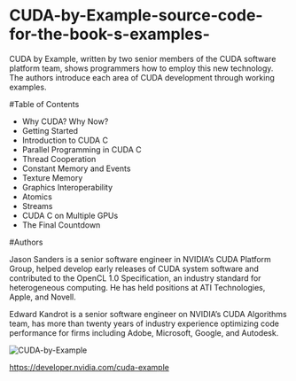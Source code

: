 # CUDA-by-Example-source-code-for-the-book-s-examples-
CUDA by Example, written by two senior members of the CUDA software platform team, shows programmers how to employ this new technology.  The authors introduce each area of CUDA development through working examples. 

#Table of Contents

- Why CUDA? Why Now?
- Getting Started
- Introduction to CUDA C
- Parallel Programming in CUDA C
- Thread Cooperation
- Constant Memory and Events
- Texture Memory
- Graphics Interoperability
- Atomics
- Streams
- CUDA C on Multiple GPUs
- The Final Countdown


#Authors

Jason Sanders is a senior software engineer in NVIDIA’s CUDA Platform Group, helped develop early releases of CUDA system software and contributed to the OpenCL 1.0 Specification, an industry standard for heterogeneous computing. He has held positions at ATI Technologies, Apple, and Novell.

Edward Kandrot is a senior software engineer on NVIDIA’s CUDA Algorithms team, has more than twenty years of industry experience optimizing code performance for firms including Adobe, Microsoft, Google, and Autodesk.




![CUDA-by-Example](https://github.com/CodedK/CUDA-by-Example-source-code-for-the-book-s-examples-/blob/master/Pearson_CUDA_BookCover.jpg)


https://developer.nvidia.com/cuda-example
